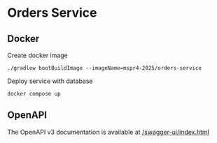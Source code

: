 # Orders Service

## Docker

Create docker image

```shell
./gradlew bootBuildImage --imageName=mspr4-2025/orders-service
```

Deploy service with database

```shell
docker compose up
```

## OpenAPI

The OpenAPI v3 documentation is available at [/swagger-ui/index.html](http://localhost:8081/swagger-ui/index.html)